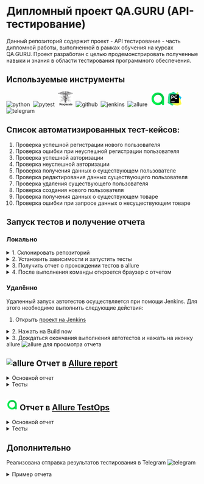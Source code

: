 # Дипломный проект QA.GURU (API-тестирование)

Данный репозиторий содержит проект - API тестирование - часть дипломной работы, выполненной в рамках обучения на курсах QA.GURU. Проект разработан с целью продемонстрировать полученные навыки и знания в области тестирования программного обеспечения.

## Используемые инструменты
<div>
<img src="https://user-images.githubusercontent.com/25181517/183423507-c056a6f9-1ba8-4312-a350-19bcbc5a8697.png" title="python" alt="python" width="40" height="40"/>&nbsp
<img src="https://user-images.githubusercontent.com/25181517/184117132-9e89a93b-65fb-47c3-91e7-7d0f99e7c066.png" title="pytest" alt="pytest" width="40" height="40"/>&nbsp
<img src="API_autotest_diplom/resources/requests.png" title="requests" alt="requests" width="40" height="40"/>&nbsp
<img src="https://img.icons8.com/?size=100&id=3tC9EQumUAuq&format=png&color=000000" title="github" alt="github" width="40" height="40"/>&nbsp
<img src="https://user-images.githubusercontent.com/25181517/179090274-733373ef-3b59-4f28-9ecb-244bea700932.png" title="jenkins" alt="jenkins" width="40" height="40"/>&nbsp
<img src="https://camo.githubusercontent.com/501c9d05b6660ba5e1a8753b8461e60d7ff1614656102c254ab800e14a6b19fa/68747470733a2f2f616c6c7572657265706f72742e6f72672f7075626c69632f696d672f616c6c7572652d7265706f72742e737667" title="allure" alt="allure" width="40" height="40"/>&nbsp
<img src="API_autotest_diplom/resources/AllureTestOps.png" width="40" height="40"  alt="Allure TestOps"/> 
<img src="https://raw.githubusercontent.com/devicons/devicon/master/icons/pycharm/pycharm-original.svg" title="pycharm" alt="pycharm" width="40" height="40"/>&nbsp
<img src="https://cdn-icons-png.flaticon.com/512/2111/2111646.png" title="telegram" alt="telegram" width="40" height="40"/>&nbsp
</div>

## Список автоматизированных тест-кейсов:
1. Проверка успешной регистрации нового пользователя
2. Проверка ошибки при неуспешной регистрации пользователя
3. Проверка успешной авторизации
4. Проверка неуспешной авторизации
5. Проверка получения данных о существующем пользователе
6. Проверка редактирования данных существующего пользователя
7. Проверка удаления существующего пользователя
8. Проверка создания нового пользователя
9. Проверка получения данных о существующем товаре
10. Проверка ошибки при запросе данных о несуществующем товаре

## Запуск тестов и получение отчета

### **Локально**

<details><summary>1. Склонировать репозиторий</summary>

```
git clone https://github.com/KateVarg/API_diplom
```
</details>

<details><summary>2. Установить зависимости и запустить тесты</summary>

```
python -m venv .venv
source .venv/bin/activate
pip install poetry
poetry install
pytest .
```
</details>

<details><summary>3. Получить отчет о прохождении тестов в allure</summary>

```
allure serve tests/allure-results/
```
</details>

<details><summary>4. После выполнения команды откроется браузер с отчетом</summary>
    
<img src="API_autotest_diplom/resources/allure_local.png">

</details>

### **Удалённо**

Удаленный запуск автотестов осуществляется при помощи Jenkins. Для этого необходимо выполнить следующие действия:

1. Открыть [проект на Jenkins](https://jenkins.autotests.cloud/job/API_autotest_diplom/)

<details><summary>2. Нажать на Build now</summary>

<img src="API_autotest_diplom/resources/jenkins1.png">

</details>

<details><summary>3. Дождаться окончания выполнения автотестов и нажать на иконку allure <img src="https://camo.githubusercontent.com/501c9d05b6660ba5e1a8753b8461e60d7ff1614656102c254ab800e14a6b19fa/68747470733a2f2f616c6c7572657265706f72742e6f72672f7075626c69632f696d672f616c6c7572652d7265706f72742e737667" title="allure" alt="allure" width="20" height="20"/> для просмотра отчета</summary>

<img src="API_autotest_diplom/resources/jenkins2.png">

</details>

## <img src="https://camo.githubusercontent.com/501c9d05b6660ba5e1a8753b8461e60d7ff1614656102c254ab800e14a6b19fa/68747470733a2f2f616c6c7572657265706f72742e6f72672f7075626c69632f696d672f616c6c7572652d7265706f72742e737667" title="allure" alt="allure" width="30" height="30"/> Отчет в <a href = "https://jenkins.autotests.cloud/job/API_autotest_diplom/">Allure report</a>

<details><summary>Основной отчет</summary>

<img src="API_autotest_diplom/resources/allure_base_report.png">

</details>
<details><summary>Тесты</summary>

<img src="API_autotest_diplom/resources/allure_tests.png">

</details>

## <img src="API_autotest_diplom/resources/AllureTestOps.png" width="30" height="30"  alt="Allure TestOps"/> Отчет в <a href = "https://allure.autotests.cloud/project/4367/dashboards">Allure TestOps</a>

<details><summary>Основной отчет</summary>

<img src="API_autotest_diplom/resources/testOps_base_report.png">

</details>

<details><summary>Тесты</summary>

<img src="API_autotest_diplom/resources/testOps_tests.png">

</details>

## **Дополнительно**

Реализована отправка результатов тестирования в Telegram <img src="https://cdn-icons-png.flaticon.com/512/2111/2111646.png" title="telegram" alt="telegram" width="20" height="20"/>  
<details><summary>Пример отчета</summary>

<img src="API_autotest_diplom/resources/telegram.png" alt="report Telegram">

</details>
